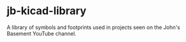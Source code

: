 # jb-kicad-library
A library of symbols and footprints used in projects seen on the John's Basement YouTube channel.
